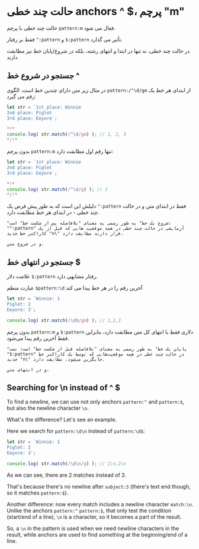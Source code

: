 # حالت چند خطی anchors ^ $، پرچم "m"

حالت چند خطی با پرچم `pattern:m` فعال می شود.

فقط بر رفتار `^:pattern` و `$:pattern` تأثیر می گذارد.

در حالت چند خطی، نه تنها در ابتدا و انتهای رشته، بلکه در شروع/پایان خط نیز مطابقت دارند.

## جستجو در شروع خط ^

در مثال زیر متن دارای چندین خط است. الگوی `pattern:/^\d/gm` از ابتدای هر خط یک رقم می گیرد:

```js run
let str = `1st place: Winnie
2nd place: Piglet
3rd place: Eeyore`;

*!*
console.log( str.match(/^\d/gm) ); // 1, 2, 3
*/!*
```

بدون پرچم `pattern:m` تنها رقم اول مطابقت دارد:

```js run
let str = `1st place: Winnie
2nd place: Piglet
3rd place: Eeyore`;

*!*
console.log( str.match(/^\d/g) ); // 1
*/!*
```

دلیلش این است که به طور پیش‌ فرض یک `^:pattern` فقط در ابتدای متن و در حالت چند خطی - در ابتدای هر خط مطابقت دارد.

```smart
"شروع یک خط" به طور رسمی به معنای "بلافاصله پس از شکست خط" است: "^:pattern" آزمایشی در حالت چند خطی در همه موقعیت هایی که قبل از یک کاراکتر خط جدید "n\" قرار دارند مطابقت دارد.

و در شروع متن.
```

## جستجو در انتهای خط $
علامت دلار `$:pattern` رفتار مشابهی دارد.

عبارت منظم `$pattern:\d` آخرین رقم را در هر خط پیدا می کند

```js run
let str = `Winnie: 1
Piglet: 2
Eeyore: 3`;

console.log( str.match(/\d$/gm) ); // 1,2,3
```

بدون پرچم `pattern:m` و `$:pattern` دلاری فقط با انتهای کل متن مطابقت دارد، بنابراین فقط آخرین رقم پیدا می‌شود.

```smart
"پایان یک خط" به طور رسمی به معنای "بلافاصله قبل از شکست خط" است: تست "$:pattern" در حالت چند خطی در همه موقعیت‌هایی که توسط یک کاراکتر خط جدید "n\" جایگزین می‌شود، مطابقت دارد.

و در انتهای متن.
```

## Searching for \n instead of ^ $

To find a newline, we can use not only anchors `pattern:^` and `pattern:$`, but also the newline character `\n`.

What's the difference? Let's see an example.

Here we search for `pattern:\d\n` instead of `pattern:\d$`:

```js run
let str = `Winnie: 1
Piglet: 2
Eeyore: 3`;

console.log( str.match(/\d\n/g) ); // 1\n,2\n
```

As we can see, there are 2 matches instead of 3.

That's because there's no newline after `subject:3` (there's text end though, so it matches `pattern:$`).

Another difference: now every match includes a newline character `match:\n`. Unlike the anchors `pattern:^` `pattern:$`, that only test the condition (start/end of a line), `\n` is a character, so it becomes a part of the result.

So, a `\n` in the pattern is used when we need newline characters in the result, while anchors are used to find something at the beginning/end of a line.
